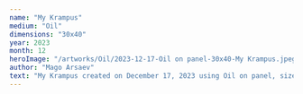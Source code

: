 ```yaml
---
name: "My Krampus"
medium: "Oil"
dimensions: "30x40"
year: 2023
month: 12
heroImage: "/artworks/Oil/2023-12-17-Oil on panel-30x40-My Krampus.jpeg"
author: "Mago Arsaev"
text: "My Krampus created on December 17, 2023 using Oil on panel, size 30x40."
---
```

